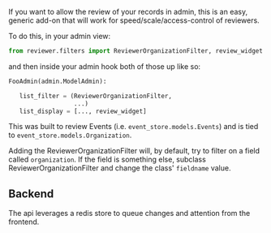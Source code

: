 If you want to allow the review of your records in admin,
this is an easy, generic add-on that will work for speed/scale/access-control of reviewers.

To do this, in your admin view:

```python
from reviewer.filters import ReviewerOrganizationFilter, review_widget
```

and then inside your admin hook both of those up like so:

```python
FooAdmin(admin.ModelAdmin):

   list_filter = (ReviewerOrganizationFilter,
                  ...)
   list_display = [..., review_widget]
```

This was built to review Events (i.e. `event_store.models.Events`) and is tied
to `event_store.models.Organization`.

Adding the ReviewerOrganizationFilter will, by default, try to filter on a field
called `organization`.  If the field is something else, subclass ReviewerOrganizationFilter
and change the class' `fieldname` value.

## Backend

The api leverages a redis store to queue changes and attention from the frontend.

